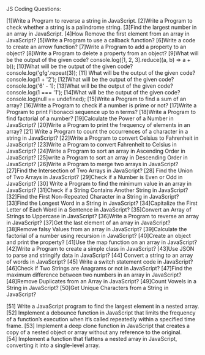 JS Coding Questions:

[1]Write a Program to reverse a string in JavaScript.
[2]Write a Program to check whether a string is a palindrome string.
[3]Find the largest number in an array in JavaScript.
[4]How Remove the first element from an array in JavaScript?
[5]Write a Program to use a callback function?
[6]Write a code to create an arrow function?
[7]Write a Program to add a property to an object?
[8]Write a Program to delete a property from an object?
[9]What will be the output of the given code?
console.log([1, 2, 3].reduce((a, b) => a + b));
[10]What will be the output of the given code?
console.log('gfg'.repeat(3));
[11] What will be the output of the given code?
console.log(1 + '2');
[12]What will be the output of the given code?
console.log('6' - 1);
[13]What will be the output of the given code?
console.log(1 === '1');
[14]What will be the output of the given code?
console.log(null == undefined);
[15]Write a Program to find a sum of an array?
[16]Write a Program to check if a number is prime or not?
[17]Write a Program to print Fibonacci sequence up to n terms?
[18]Write a Program to find factorial of a number?
[19]Calculate the Power of a Number in JavaScript?
[20]Write a Program to print the frequency of elements in an array?
[21] Write a Program to count the occurrences of a character in a string in JavaScript?
[22]Write a Program to convert Celsius to Fahrenheit in JavaScript?
[23]Write a Program to convert Fahrenheit to Celsius in JavaScript?
[24]Write a Program to sort an array in Ascending Order in JavaScript?
[25]write a Program to sort an array in Descending Order in JavaScript?
[26]Write a Program to merge two arrays in JavaScript?
[27]Find the Intersection of Two Arrays in JavaScript?
[28] Find the Union of Two Arrays in JavaScript?
[29]Check if a Number is Even or Odd in JavaScript?
[30] Write a Program to find the minimum value in an array in JavaScript?
[31]Check if a String Contains Another String in JavaScript?
[32]Find the First Non-Repeated Character in a String in JavaScript?
[33]Find the Longest Word in a String in JavaScript?
[34]Capitalize the First Letter of Each Word in a Sentence in JavaScript?
[35]Convert an Array of Strings to Uppercase in JavaScript?
[36]Write a Program to reverse an array in JavaScript?
[37]Get the last element of an array in JavaScript?
[38]Remove falsy Values from an array in JavaScript?
[39]Calculate the factorial of a number using recursion in JavaScript?
[40]Create an object and print the property?
[41]Use the map function on an array in JavaScript?
[42]Write a Program to create a simple class in JavaScript?
[43]Use JSON to parse and stringify data in JavaScript?
[44] Convert a string to an array of words in JavaScript?
[45] Write a switch statement code in JavaScript?
[46]Check if Two Strings are Anagrams or not in JavaScript?
[47]Find the maximum difference between two numbers in an array in JavaScript?
[48]Remove Duplicates from an Array in JavaScript?
[49]Count Vowels in a String in JavaScript?
[50]Get Unique Characters from a String in JavaScript?





[51] Write a JavaScript program to find the largest element in a nested array.  
[52] Implement a debounce function in JavaScript that limits the frequency of a function’s execution when it’s called repeatedly within a specified time frame.
[53] Implement a deep clone function in JavaScript that creates a copy of a nested object or array without any reference to the original.  
[54] Implement a function that flattens a nested array in JavaScript, converting it into a single-level array.  
  





